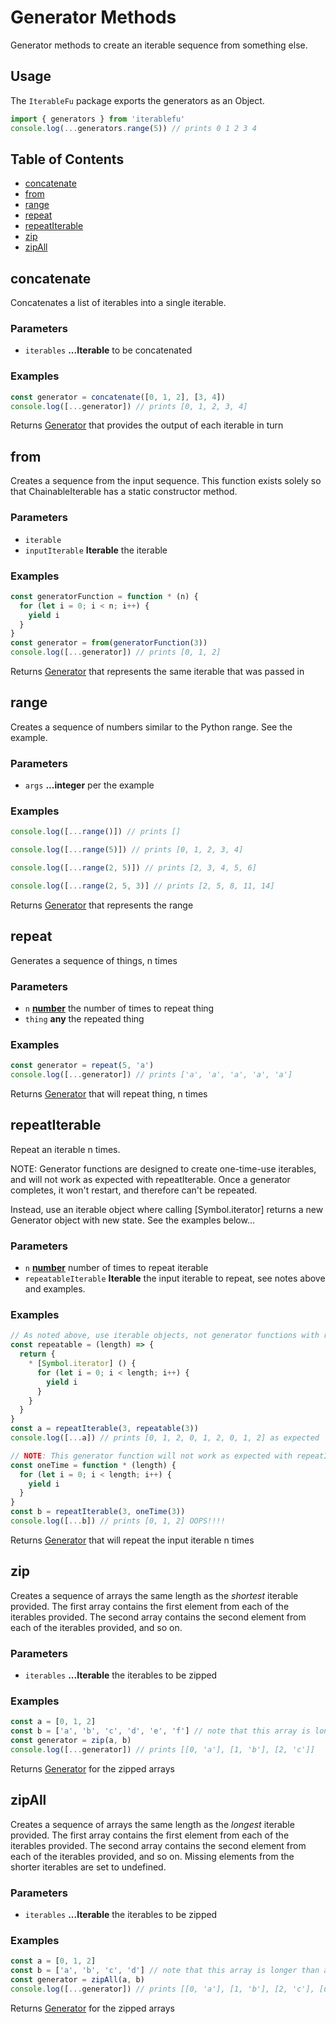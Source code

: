 # Generator Methods

Generator methods to create an iterable sequence from something else.

## Usage

The `IterableFu` package exports the generators as an Object.

```javascript
import { generators } from 'iterablefu'
console.log(...generators.range(5)) // prints 0 1 2 3 4
```

## Table of Contents

<!-- !toc (level=2 minlevel=2 omit="Usage;Table of Contents") -->

* [concatenate](#concatenate)
* [from](#from)
* [range](#range)
* [repeat](#repeat)
* [repeatIterable](#repeatiterable)
* [zip](#zip)
* [zipAll](#zipall)

<!-- toc! -->

<!-- Generated by documentation.js. Update this documentation by updating the source code. -->

## concatenate

Concatenates a list of iterables into a single iterable.

### Parameters

- `iterables` **...Iterable** to be concatenated

### Examples

```javascript
const generator = concatenate([0, 1, 2], [3, 4])
console.log([...generator]) // prints [0, 1, 2, 3, 4]
```

Returns [Generator](https://developer.mozilla.org/en-US/docs/Web/JavaScript/Reference/Global_Objects/Generator) that provides the output of each iterable in turn

## from

Creates a sequence from the input sequence. This function exists solely
so that ChainableIterable has a static constructor method.

### Parameters

- `iterable`  
- `inputIterable` **Iterable** the iterable

### Examples

```javascript
const generatorFunction = function * (n) {
  for (let i = 0; i < n; i++) {
    yield i
  }
}
const generator = from(generatorFunction(3))
console.log([...generator]) // prints [0, 1, 2]
```

Returns [Generator](https://developer.mozilla.org/en-US/docs/Web/JavaScript/Reference/Global_Objects/Generator) that represents the same iterable that was passed in

## range

Creates a sequence of numbers similar to the Python range. See the example.

### Parameters

- `args` **...integer** per the example

### Examples

```javascript
console.log([...range()]) // prints []

console.log([...range(5)]) // prints [0, 1, 2, 3, 4]

console.log([...range(2, 5)]) // prints [2, 3, 4, 5, 6]

console.log([...range(2, 5, 3)] // prints [2, 5, 8, 11, 14]
```

Returns [Generator](https://developer.mozilla.org/en-US/docs/Web/JavaScript/Reference/Global_Objects/Generator) that represents the range

## repeat

Generates a sequence of things, n times

### Parameters

- `n` **[number][1]** the number of times to repeat thing
- `thing` **any** the repeated thing

### Examples

```javascript
const generator = repeat(5, 'a')
console.log([...generator]) // prints ['a', 'a', 'a', 'a', 'a']
```

Returns [Generator](https://developer.mozilla.org/en-US/docs/Web/JavaScript/Reference/Global_Objects/Generator) that will repeat thing, n times

## repeatIterable

Repeat an iterable n times.

NOTE: Generator functions are designed to create one-time-use iterables, and will not work as expected
with repeatIterable. Once a generator completes, it won't restart, and therefore can't be repeated.

Instead, use an iterable object where calling [Symbol.iterator] returns a new Generator object with
new state. See the examples below...

### Parameters

- `n` **[number][1]** number of times to repeat iterable
- `repeatableIterable` **Iterable** the input iterable to repeat, see notes above and examples.

### Examples

```javascript
// As noted above, use iterable objects, not generator functions with repeatIterable
const repeatable = (length) => {
  return {
    * [Symbol.iterator] () {
      for (let i = 0; i < length; i++) {
        yield i
      }
    }
  }
}
const a = repeatIterable(3, repeatable(3))
console.log([...a]) // prints [0, 1, 2, 0, 1, 2, 0, 1, 2] as expected

// NOTE: This generator function will not work as expected with repeatIterable.
const oneTime = function * (length) {
  for (let i = 0; i < length; i++) {
    yield i
  }
}
const b = repeatIterable(3, oneTime(3))
console.log([...b]) // prints [0, 1, 2] OOPS!!!!
```

Returns [Generator](https://developer.mozilla.org/en-US/docs/Web/JavaScript/Reference/Global_Objects/Generator) that will repeat the input iterable n times

## zip

Creates a sequence of arrays the same length as the _shortest_ iterable provided. The first array contains the first
element from each of the iterables provided. The second array contains the second element from each of the
iterables provided, and so on.

### Parameters

- `iterables` **...Iterable** the iterables to be zipped

### Examples

```javascript
const a = [0, 1, 2]
const b = ['a', 'b', 'c', 'd', 'e', 'f'] // note that this array is longer than a
const generator = zip(a, b)
console.log([...generator]) // prints [[0, 'a'], [1, 'b'], [2, 'c']]
```

Returns [Generator](https://developer.mozilla.org/en-US/docs/Web/JavaScript/Reference/Global_Objects/Generator) for the zipped arrays

## zipAll

Creates a sequence of arrays the same length as the _longest_ iterable provided. The first array contains the first
element from each of the iterables provided. The second array contains the second element from each of the
iterables provided, and so on. Missing elements from the shorter iterables are set to undefined.

### Parameters

- `iterables` **...Iterable** the iterables to be zipped

### Examples

```javascript
const a = [0, 1, 2]
const b = ['a', 'b', 'c', 'd'] // note that this array is longer than a
const generator = zipAll(a, b)
console.log([...generator]) // prints [[0, 'a'], [1, 'b'], [2, 'c'], [undefined, 'd']]
```

Returns [Generator](https://developer.mozilla.org/en-US/docs/Web/JavaScript/Reference/Global_Objects/Generator) for the zipped arrays

[1]: https://developer.mozilla.org/docs/Web/JavaScript/Reference/Global_Objects/Number
